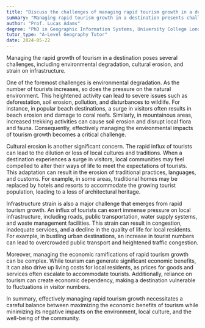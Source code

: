 ```yaml
---
title: "Discuss the challenges of managing rapid tourism growth in a destination"
summary: "Managing rapid tourism growth in a destination presents challenges such as environmental degradation, cultural erosion, and infrastructure strain."
author: "Prof. Lucas Adams"
degree: "PhD in Geographic Information Systems, University College London"
tutor_type: "A-Level Geography Tutor"
date: 2024-05-22
---
```


Managing the rapid growth of tourism in a destination poses several challenges, including environmental degradation, cultural erosion, and strain on infrastructure.

One of the foremost challenges is environmental degradation. As the number of tourists increases, so does the pressure on the natural environment. This heightened activity can lead to severe issues such as deforestation, soil erosion, pollution, and disturbances to wildlife. For instance, in popular beach destinations, a surge in visitors often results in beach erosion and damage to coral reefs. Similarly, in mountainous areas, increased trekking activities can cause soil erosion and disrupt local flora and fauna. Consequently, effectively managing the environmental impacts of tourism growth becomes a critical challenge.

Cultural erosion is another significant concern. The rapid influx of tourists can lead to the dilution or loss of local cultures and traditions. When a destination experiences a surge in visitors, local communities may feel compelled to alter their ways of life to meet the expectations of tourists. This adaptation can result in the erosion of traditional practices, languages, and customs. For example, in some areas, traditional homes may be replaced by hotels and resorts to accommodate the growing tourist population, leading to a loss of architectural heritage.

Infrastructure strain is also a major challenge that emerges from rapid tourism growth. An influx of tourists can exert immense pressure on local infrastructure, including roads, public transportation, water supply systems, and waste management facilities. This strain can result in congestion, inadequate services, and a decline in the quality of life for local residents. For example, in bustling urban destinations, an increase in tourist numbers can lead to overcrowded public transport and heightened traffic congestion.

Moreover, managing the economic ramifications of rapid tourism growth can be complex. While tourism can generate significant economic benefits, it can also drive up living costs for local residents, as prices for goods and services often escalate to accommodate tourists. Additionally, reliance on tourism can create economic dependency, making a destination vulnerable to fluctuations in visitor numbers.

In summary, effectively managing rapid tourism growth necessitates a careful balance between maximizing the economic benefits of tourism while minimizing its negative impacts on the environment, local culture, and the well-being of the community.
    